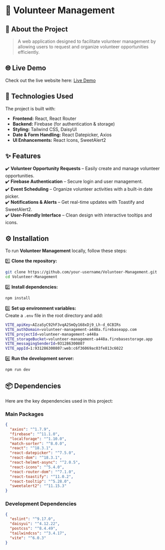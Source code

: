 # 🤝 Volunteer Management  

## 📌 About the Project 
> A web application designed to facilitate volunteer management by allowing users to request and organize volunteer opportunities efficiently.   

## 🌐 Live Demo  
Check out the live website here: [Live Demo](https://volunteer-management-a448a.web.app/)

## 🚀 Technologies Used  
The project is built with:  
- **Frontend:** React, React Router  
- **Backend:** Firebase (for authentication & storage)  
- **Styling:** Tailwind CSS, DaisyUI  
- **Date & Form Handling:** React Datepicker, Axios  
- **UI Enhancements:** React Icons, SweetAlert2  

## ✨ Features  
✔️ **Volunteer Opportunity Requests** – Easily create and manage volunteer opportunities.  
✔️ **Firebase Authentication** – Secure login and user management.  
✔️ **Event Scheduling** – Organize volunteer activities with a built-in date picker.  
✔️ **Notifications & Alerts** – Get real-time updates with Toastify and SweetAlert2.  
✔️ **User-Friendly Interface** – Clean design with interactive tooltips and icons.  

## ⚙️ Installation  
To run **Volunteer Management** locally, follow these steps:  

1️⃣ **Clone the repository:**  
```sh
git clone https://github.com/your-username/Volunteer-Management.git
cd Volunteer-Management
```  

2️⃣ **Install dependencies:**  
```sh
npm install
```  

3️⃣ **Set up environment variables:**  
Create a `.env` file in the root directory and add:  
```sh
VITE_apiKey=AIzaSyC92hF3vqA2SmQy168xDj9_Lh-d_6CBIRs
VITE_authDomain=volunteer-management-a448a.firebaseapp.com
VITE_projectId=volunteer-management-a448a
VITE_storageBucket=volunteer-management-a448a.firebasestorage.app
VITE_messagingSenderId=931286300807
VITE_appId=1:931286300807:web:c6f36069ac03fe813c6022
```  

4️⃣ **Run the development server:**  
```sh
npm run dev
```  

## 📦 Dependencies  
Here are the key dependencies used in this project:  

### **Main Packages**  
```json
{
  "axios": "^1.7.9",
  "firebase": "^11.1.0",
  "localforage": "^1.10.0",
  "match-sorter": "^8.0.0",
  "react": "^18.3.1",
  "react-datepicker": "^7.5.0",
  "react-dom": "^18.3.1",
  "react-helmet-async": "^2.0.5",
  "react-icons": "^5.4.0",
  "react-router-dom": "^7.1.0",
  "react-toastify": "^11.0.2",
  "react-tooltip": "^5.28.0",
  "sweetalert2": "^11.15.3"
}
```  

### **Development Dependencies**  
```json
{
  "eslint": "^9.17.0",
  "daisyui": "^4.12.22",
  "postcss": "^8.4.49",
  "tailwindcss": "^3.4.17",
  "vite": "^6.0.3"
}
```  
